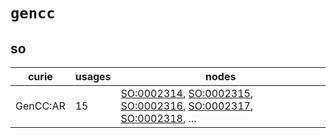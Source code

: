 # `gencc`

## so

| curie    |   usages | nodes                                                                                                                                                                                                                                                                                            |
|----------|----------|--------------------------------------------------------------------------------------------------------------------------------------------------------------------------------------------------------------------------------------------------------------------------------------------------|
| GenCC:AR |       15 | [SO:0002314](http://purl.obolibrary.org/obo/SO_0002314), [SO:0002315](http://purl.obolibrary.org/obo/SO_0002315), [SO:0002316](http://purl.obolibrary.org/obo/SO_0002316), [SO:0002317](http://purl.obolibrary.org/obo/SO_0002317), [SO:0002318](http://purl.obolibrary.org/obo/SO_0002318), ... |

